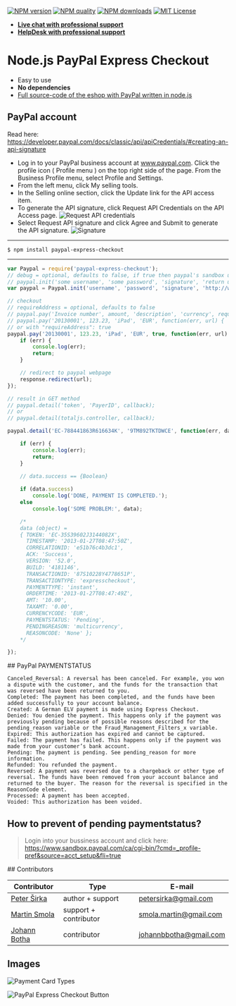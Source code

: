[![NPM version][npm-version-image]][npm-url] [![NPM quality][npm-quality]](http://packagequality.com/#?package=total.js) [![NPM downloads][npm-downloads-image]][npm-url] [![MIT License][license-image]][license-url]

- [__Live chat with professional support__](https://messenger.totaljs.com)
- [__HelpDesk with professional support__](https://helpdesk.totaljs.com)

Node.js PayPal Express Checkout
===============================

* Easy to use
* __No dependencies__
* [Full source-code of the eshop with PayPal written in node.js](http://www.totaljs.com/eshop/)

PayPal account
--------------

Read here: <https://developer.paypal.com/docs/classic/api/apiCredentials/#creating-an-api-signature>

- Log in to your PayPal business account at www.paypal.com. Click the profile icon ( Profile menu ) on the top right side of the page. From the Business Profile menu, select Profile and Settings.
- From the left menu, click My selling tools.
- In the Selling online section, click the Update link for the API access item.
- To generate the API signature, click Request API Credentials on the API Access page. ![Request API credentials](https://www.paypalobjects.com/webstatic/en_US/developer/docs/api/classicApiCerts/requestApiCreds.png)
- Select Request API signature and click Agree and Submit to generate the API signature. ![Signature](https://www.paypalobjects.com/webstatic/en_US/developer/docs/api/classicApiCerts/signatureCredentials.png)

***

```text
$ npm install paypal-express-checkout
```

***

```javascript
var Paypal = require('paypal-express-checkout');
// debug = optional, defaults to false, if true then paypal's sandbox url is used
// paypal.init('some username', 'some password', 'signature', 'return url', 'cancel url', debug);
var paypal = Paypal.init('username', 'password', 'signature', 'http://www.example.com/return', 'http://www.example.com/cancel', true);

// checkout
// requireAddress = optional, defaults to false
// paypal.pay('Invoice number', amount, 'description', 'currency', requireAddress, callback);
// paypal.pay('20130001', 123.23, 'iPad', 'EUR', function(err, url) {
// or with "requireAddress": true
paypal.pay('20130001', 123.23, 'iPad', 'EUR', true, function(err, url) {
	if (err) {
		console.log(err);
		return;
	}

	// redirect to paypal webpage
	response.redirect(url);
});

// result in GET method
// paypal.detail('token', 'PayerID', callback);
// or
// paypal.detail(totaljs.controller, callback);

paypal.detail('EC-788441863R616634K', '9TM892TKTDWCE', function(err, data, invoiceNumber, price) {

	if (err) {
		console.log(err);
		return;
	}

	// data.success == {Boolean}
	
	if (data.success)
		console.log('DONE, PAYMENT IS COMPLETED.');
	else
		console.log('SOME PROBLEM:', data);

	/*
	data (object) =
	{ TOKEN: 'EC-35S39602J3144082X',
	  TIMESTAMP: '2013-01-27T08:47:50Z',
	  CORRELATIONID: 'e51b76c4b3dc1',
	  ACK: 'Success',
	  VERSION: '52.0',
	  BUILD: '4181146',
	  TRANSACTIONID: '87S10228Y4778651P',
	  TRANSACTIONTYPE: 'expresscheckout',
	  PAYMENTTYPE: 'instant',
	  ORDERTIME: '2013-01-27T08:47:49Z',
	  AMT: '10.00',
	  TAXAMT: '0.00',
	  CURRENCYCODE: 'EUR',
	  PAYMENTSTATUS: 'Pending',
	  PENDINGREASON: 'multicurrency',
	  REASONCODE: 'None' };
	*/

});

```

## PayPal PAYMENTSTATUS

```
Canceled_Reversal: A reversal has been canceled. For example, you won a dispute with the customer, and the funds for the transaction that was reversed have been returned to you.
Completed: The payment has been completed, and the funds have been added successfully to your account balance.
Created: A German ELV payment is made using Express Checkout.
Denied: You denied the payment. This happens only if the payment was previously pending because of possible reasons described for the pending_reason variable or the Fraud_Management_Filters_x variable.
Expired: This authorization has expired and cannot be captured.
Failed: The payment has failed. This happens only if the payment was made from your customer’s bank account.
Pending: The payment is pending. See pending_reason for more information.
Refunded: You refunded the payment.
Reversed: A payment was reversed due to a chargeback or other type of reversal. The funds have been removed from your account balance and returned to the buyer. The reason for the reversal is specified in the ReasonCode element.
Processed: A payment has been accepted.
Voided: This authorization has been voided.
```

## How to prevent of pending paymentstatus?

> Login into your bussiness account and click here: https://www.sandbox.paypal.com/ca/cgi-bin/?cmd=_profile-pref&source=acct_setup&fli=true

## Contributors

| Contributor | Type | E-mail |
|-------------|------|--------|
| [Peter Širka](https://www.petersirka.eu) | author + support | <petersirka@gmail.com> |
| [Martin Smola](https://github.com/molda) | support + contributor | <smola.martin@gmail.com> |
| [Johann Botha](https://github.com/johannbotha) | contributor | <johannbbotha@gmail.com> |

## Images

![Payment Card Types](https://www.paypalobjects.com/webstatic/en_US/i/buttons/cc-badges-ppmcvdam.png)

![PayPal Express Checkout Button](https://www.paypalobjects.com/webstatic/en_US/i/btn/png/gold-pill-paypalcheckout-34px.png)

[license-image]: https://img.shields.io/badge/license-MIT-blue.svg?style=flat
[license-url]: license.txt

[npm-url]: https://npmjs.org/package/total.js
[npm-version-image]: https://img.shields.io/npm/v/total.js.svg?style=flat
[npm-downloads-image]: https://img.shields.io/npm/dm/total.js.svg?style=flat
[npm-quality]: http://npm.packagequality.com/shield/total.js.svg

